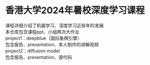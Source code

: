 # 香港大学2024年暑校深度学习课程
课程详细介绍了机器学习、深度学习近些年的发展  
本仓库包含课程ppt、小组两次大作业  
project1：deepblue（国际象棋引擎）  
包含报告、presentation、本人制作的讲解视频  
project2：diffusion model  
包含报告、presentation、源代码  
